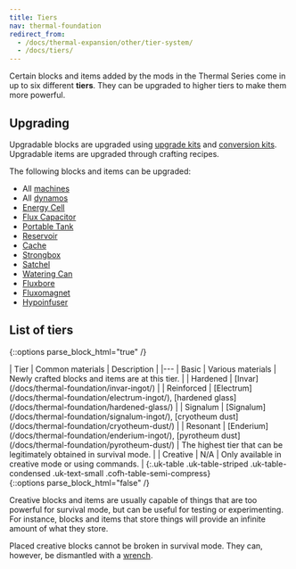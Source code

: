 ```yaml
---
title: Tiers
nav: thermal-foundation
redirect_from:
  - /docs/thermal-expansion/other/tier-system/
  - /docs/tiers/
---
```


Certain blocks and items added by the mods in the Thermal Series come in up to
six different **tiers**. They can be upgraded to higher tiers to make them more
powerful.


Upgrading
---------

Upgradable blocks are upgraded using [upgrade kits](/docs/thermal-foundation/upgrade-kits/) and
[conversion kits](/docs/thermal-foundation/conversion-kits/). Upgradable items are upgraded through
crafting recipes.

The following blocks and items can be upgraded:

* All [machines](/docs/thermal-expansion/machines/)
* All [dynamos](/docs/thermal-expansion/dynamos/)
* [Energy Cell](/docs/thermal-expansion/energy-cell/)
* [Flux Capacitor](/docs/thermal-expansion/flux-capacitor/)
* [Portable Tank](/docs/thermal-expansion/portable-tank/)
* [Reservoir](/docs/thermal-expansion/reservoir/)
* [Cache](/docs/thermal-expansion/cache/)
* [Strongbox](/docs/thermal-expansion/strongbox/)
* [Satchel](/docs/thermal-expansion/satchel/)
* [Watering Can](/docs/thermal-cultivation/watering-can/)
* [Fluxbore](/docs/thermal-innovation/fluxbore/)
* [Fluxomagnet](/docs/thermal-innovation/fluxomagnet/)
* [Hypoinfuser](/docs/thermal-innovation/hypoinfuser/)


List of tiers
-------------

{::options parse_block_html="true" /}
<div class="uk-overflow-container">
| Tier | Common materials | Description |
|---
| Basic | Various materials | Newly crafted blocks and items are at this tier. |
| Hardened | [Invar](/docs/thermal-foundation/invar-ingot/) |
| Reinforced | [Electrum](/docs/thermal-foundation/electrum-ingot/), [hardened glass](/docs/thermal-foundation/hardened-glass/) |
| Signalum | [Signalum](/docs/thermal-foundation/signalum-ingot/), [cryotheum dust](/docs/thermal-foundation/cryotheum-dust/) |
| Resonant | [Enderium](/docs/thermal-foundation/enderium-ingot/), [pyrotheum dust](/docs/thermal-foundation/pyrotheum-dust/) | The highest tier that can be legitimately obtained in survival mode. |
| Creative | N/A | Only available in creative mode or using commands. |
{:.uk-table .uk-table-striped .uk-table-condensed .uk-text-small .cofh-table-semi-compress}
</div>
{::options parse_block_html="false" /}

Creative blocks and items are usually capable of things that are too powerful
for survival mode, but can be useful for testing or experimenting. For instance,
blocks and items that store things will provide an infinite amount of what they
store.

Placed creative blocks cannot be broken in survival mode. They can, however, be
dismantled with a [wrench](/docs/wrenches/).
